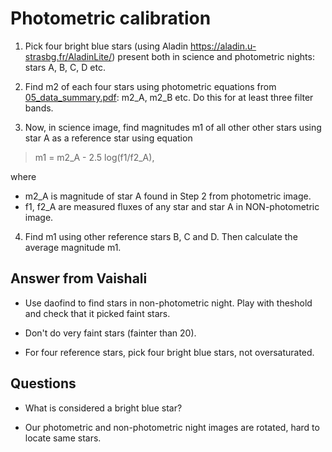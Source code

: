 # Photometric calibration


1. Pick four bright blue stars (using Aladin https://aladin.u-strasbg.fr/AladinLite/) present both in science and photometric nights: stars A, B, C, D etc.

2. Find m2 of each four stars using photometric equations from [05_data_summary.pdf](https://github.com/evgenyneu/asp3231_project/blob/master/doc/lab_notes/05_data_summary.pdf): m2_A, m2_B etc. Do this for at least three filter bands.

3. Now, in science image, find magnitudes m1 of all other other stars using star A as a reference star using equation

> m1 = m2_A - 2.5 log(f1/f2_A),

where

* m2_A is magnitude of star A found in Step 2 from photometric image.
* f1, f2_A are measured fluxes of any star and star A in NON-photometric image.

4. Find m1 using other reference stars B, C and D. Then calculate the average magnitude m1.

## Answer from Vaishali

* Use daofind to find stars in non-photometric night. Play with theshold and check that it picked faint stars.

* Don't do very faint stars (fainter than 20).

* For four reference stars, pick four bright blue stars, not oversaturated.

## Questions

* What is considered a bright blue star?

* Our photometric and non-photometric night images are rotated, hard to locate same stars.
